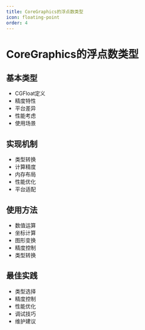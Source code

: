 ```yaml
---
title: CoreGraphics的浮点数类型
icon: floating-point
order: 4
---
```


# CoreGraphics的浮点数类型

## 基本类型
- CGFloat定义
- 精度特性
- 平台差异
- 性能考虑
- 使用场景

## 实现机制
- 类型转换
- 计算精度
- 内存布局
- 性能优化
- 平台适配

## 使用方法
- 数值运算
- 坐标计算
- 图形变换
- 精度控制
- 类型转换

## 最佳实践
- 类型选择
- 精度控制
- 性能优化
- 调试技巧
- 维护建议
